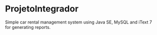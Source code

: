 # ProjetoIntegrador
Simple car rental management system using Java SE, MySQL and iText 7 for generating reports.
